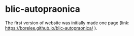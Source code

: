 # blic-autopraonica

The first version of website was initially made one page (link: https://borelee.github.io/blic-autopraonica/ ).

